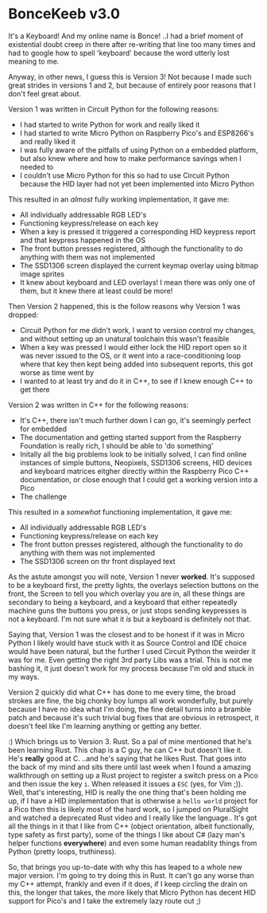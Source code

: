 # BonceKeeb v3.0

It's a Keyboard! And my online name is Bonce!
..I had a brief moment of existential doubt creep in there after re-writing that line too many times and had to google how to spell 'keyboard' because the word utterly lost meaning to me.

Anyway, in other news, I guess this is Version 3!
Not because I made such great strides in versions 1 and 2, but because of entirely poor reasons that I don't feel great about.

Version 1 was written in Circuit Python for the following reasons:
 - I had started to write Python for work and really liked it
 - I had started to write Micro Python on Raspberry Pico's and ESP8266's and really liked it
 - I was fully aware of the pitfalls of using Python on a embedded platform, but also knew where and how to make performance savings when I needed to
 - I couldn't use Micro Python for this so had to use Circuit Python because the HID layer had not yet been implemented into Micro Python 

This resulted in an *almost* fully working implementation, it gave me:
 - All individually addressable RGB LED's
 - Functioning keypress/release on each key
 - When a key is pressed it triggered a corresponding HID keypress report and that keypress happened in the OS
 - The front button presses registered, although the functionality to do anything with them was not implemented
 - The SSD1306 screen displayed the current keymap overlay using bitmap image sprites
 - It knew about keyboard and LED overlays! I mean there was only one of them, but it knew there at least could be more!

Then Version 2 happened, this is the follow reasons why Version 1 was dropped:
 - Circuit Python for me didn't work, I want to version control my changes, and without setting up an unatural toolchain this wasn't feasible
 - When a key was pressed I would either lock the HID report open so it was never issued to the OS, or it went into a race-conditioning loop where that key then kept being added into subsequent reports, this got worse as time went by
 - I wanted to at least try and do it in C++, to see if I knew enough C++ to get there

Version 2 was written in C++ for the following reasons:
 - It's C++, there isn't much further down I can go, it's seemingly perfect for embedded
 - The documentation and getting started support from the Raspberry Foundation is really rich, I should be able to 'do something'
 - Initally all the big problems look to be initially solved, I can find online instances of simple buttons, Neopixels, SSD1306 screens, HID devices and keyboard matrices eitgher directly within the Raspberry Pico C++ documentation, or close enough that I could get a working version into a Pico
 - The challenge

This resulted in a *somewhat* functioning implementation, it gave me:
 - All individually addressable RGB LED's
 - Functioning keypress/release on each key
 - The front button presses registered, although the functionality to do anything with them was not implemented
 - The SSD1306 screen on thr front displayed text

As the astute amongst you will note, Version 1 never **worked**. It's supposed to be a keyboard first, the pretty lights, the overlays selection buttons on the front, the Screen to tell you which overlay you are in, all these things are secondary to being a keyboard, and a keyboard that either repeatedly machine guns the buttons you press, or just stops sending keypresses is not a keyboard. I'm not sure what it *is* but a keyboard is definitely not that.

Saying that, Version 1 was the closest and to be honest if it was in Micro Python I likely would have stuck with it as Source Control and IDE choice would have been natural, but the further I used Circuit Python the weirder it was for me. Even getting the right 3rd party Libs was a trial. This is not me bashing it, it just doesn't work for my process because I'm old and stuck in my ways.

Version 2 quickly did what C++ has done to me every time, the broad strokes are fine, the big chonky boy lumps all work wonderfully, but purely because I have no idea what I'm doing, the fine detail turns into a bramble patch and because it's such trivial bug fixes that are obvious in retrospect, it doesn't feel like I'm learning anything or getting any better.

:) Which brings us to Version 3. Rust.
So a pal of mine mentioned that he's been learning Rust. This chap is a C guy, he can C++ but doesn't like it. He's **really** good at C.
..and he's saying that he likes Rust.
That goes into the back of my mind and sits there until last week when I found a amazing walkthrough on setting up a Rust project to register a switch press on a Pico and then issue  the key `i`. When released it issues a `ESC` (yes, for Vim ;)).
Well, that's interesting, HID is really the one thing that's been holding me up, if I have a HID implementation that is otherwise a `hello world` project for a Pico then this is likely most of the hard work, so I jumped on PluralSight and watched a deprecated Rust video and I really like the language.. It's got all the things in it that I like from C++ (object orientation, albeit functionally, type safety as first party), some of the things I like about C# (lazy man's helper functions **everywhere**) and even some human readablity things from Python (pretty loops, truthiness).

So, that brings you up-to-date with why this has leaped to a whole new major version. I'm going to try doing this in Rust. It can't go any worse than my C++ attempt, frankly and even if it does, if I keep circling the drain on this, the longer that takes, the more likely that Micro Python has decent HID support for Pico's and I take the extremely lazy route out ;)  